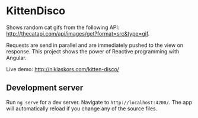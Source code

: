 # KittenDisco

Shows random cat gifs from the following API: http://thecatapi.com/api/images/get?format=src&type=gif.

Requests are send in parallel and are immediately pushed to the view on response.
This project shows the power of Reactive programming with Angular.

Live demo: http://niklaskors.com/kitten-disco/

## Development server

Run `ng serve` for a dev server. Navigate to `http://localhost:4200/`. The app will automatically reload if you change any of the source files.